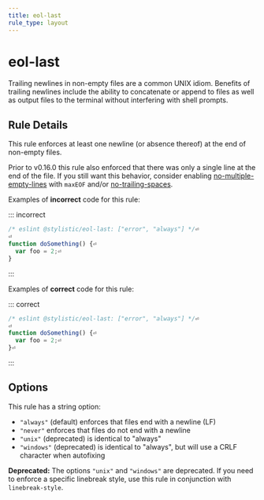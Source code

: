 ```yaml
---
title: eol-last
rule_type: layout
---
```


# eol-last

Trailing newlines in non-empty files are a common UNIX idiom. Benefits of
trailing newlines include the ability to concatenate or append to files as well
as output files to the terminal without interfering with shell prompts.

## Rule Details

This rule enforces at least one newline (or absence thereof) at the end
of non-empty files.

Prior to v0.16.0 this rule also enforced that there was only a single line at
the end of the file. If you still want this behavior, consider enabling
[no-multiple-empty-lines](no-multiple-empty-lines) with `maxEOF` and/or
[no-trailing-spaces](no-trailing-spaces).

Examples of **incorrect** code for this rule:

::: incorrect

```js
/* eslint @stylistic/eol-last: ["error", "always"] */⏎
⏎
function doSomething() {⏎
  var foo = 2;⏎
}
```

:::

Examples of **correct** code for this rule:

::: correct

```js
/* eslint @stylistic/eol-last: ["error", "always"] */⏎
⏎
function doSomething() {⏎
  var foo = 2;⏎
}⏎

```

:::

## Options

This rule has a string option:

- `"always"` (default) enforces that files end with a newline (LF)
- `"never"` enforces that files do not end with a newline
- `"unix"` (deprecated) is identical to "always"
- `"windows"` (deprecated) is identical to "always", but will use a CRLF character when autofixing

**Deprecated:** The options `"unix"` and `"windows"` are deprecated. If you need to enforce a specific linebreak style, use this rule in conjunction with `linebreak-style`.
